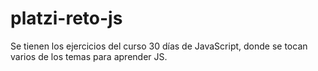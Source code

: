 # platzi-reto-js
Se tienen los ejercicios del curso 30 días de JavaScript, donde se tocan varios de los temas para aprender JS.
